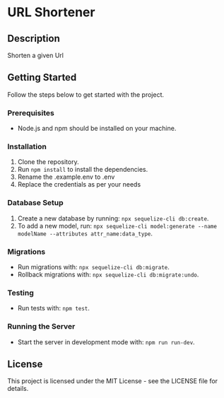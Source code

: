 # URL Shortener

## Description
Shorten a given Url

## Getting Started
Follow the steps below to get started with the project.

### Prerequisites
- Node.js and npm should be installed on your machine.

### Installation
1. Clone the repository.
2. Run `npm install` to install the dependencies.
3. Rename the .example.env to .env
4. Replace the credentials as per your needs

### Database Setup
1. Create a new database by running: `npx sequelize-cli db:create`.
2. To add a new model, run: `npx sequelize-cli model:generate --name modelName --attributes attr_name:data_type`.

### Migrations
- Run migrations with: `npx sequelize-cli db:migrate`.
- Rollback migrations with: `npx sequelize-cli db:migrate:undo`.

### Testing
- Run tests with: `npm test`.

### Running the Server
- Start the server in development mode with: `npm run run-dev`.

## License
This project is licensed under the MIT License - see the LICENSE file for details.
